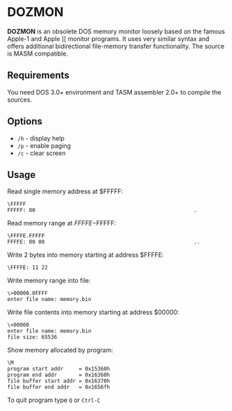 # DOZMON 

**DOZMON** is an obsolete DOS memory monitor loosely based on the famous Apple-1 and Apple ][ monitor programs. It uses very similar syntax and offers additional bidirectional file-memory transfer functionality. The source is MASM compatible.

## Requirements

You need DOS 3.0+ environment and TASM assembler 2.0+ to compile the sources.

## Options

- `/h` - display help
- `/p` - enable paging
- `/c` - clear screen

## Usage

Read single memory address at $FFFFF:
 
```
\FFFFF
FFFFF: 00                                                   .
```

Read memory range at $FFFFE-$FFFFF:
```
\FFFFE.FFFFF
FFFFE: 00 00                                                ..
```

Write 2 bytes into memory starting at address $FFFFE:
```
\FFFFE: 11 22
```

Write memory range into file:
```
\>00000.0FFFF
enter file name: memory.bin
```

Write file contents into memory starting at address $00000:
```
\<00000
enter file name: memory.bin
file size: 65536
```

Show memory allocated by program:
```
\M
program start addr     = 0x15360h
program end addr       = 0x16360h
file buffer start addr = 0x16370h
file buffer end addr   = 0x1656fh
```

To quit program type `Q` or `Ctrl-C`
